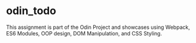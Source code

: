 # odin_todo

This assignment is part of the Odin Project and showcases using Webpack, ES6 Modules, OOP design, DOM Manipulation, and CSS Styling.

